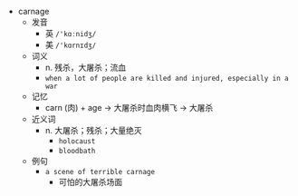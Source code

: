 - carnage
  - 发音
    - 英 `/'kɑːnidʒ/`
    - 美 `/'kɑrnɪdʒ/`
  - 词义
    - n. 残杀，大屠杀；流血
    - `when a lot of people are killed and injured, especially in a war`
  - 记忆
    - carn (肉) + age → 大屠杀时血肉横飞 → 大屠杀
  - 近义词
    - n. 大屠杀；残杀；大量绝灭
      - `holocaust`
      - `bloodbath`
  - 例句
    - `a scene of terrible carnage`
      - 可怕的大屠杀场面

